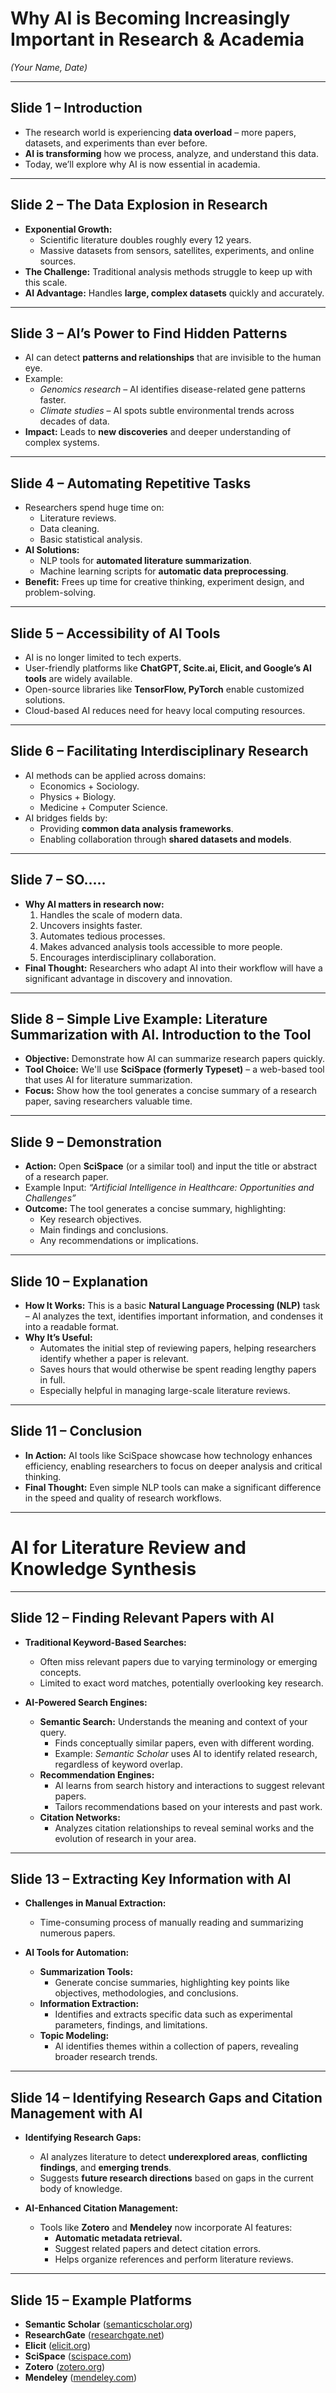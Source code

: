 # Why AI is Becoming Increasingly Important in Research & Academia
*(Your Name, Date)*

---

## Slide 1 – Introduction
- The research world is experiencing **data overload** – more papers, datasets, and experiments than ever before.  
- **AI is transforming** how we process, analyze, and understand this data.  
- Today, we’ll explore why AI is now essential in academia.  

---

## Slide 2 – The Data Explosion in Research
- **Exponential Growth:**  
  - Scientific literature doubles roughly every 12 years.  
  - Massive datasets from sensors, satellites, experiments, and online sources.  
- **The Challenge:** Traditional analysis methods struggle to keep up with this scale.  
- **AI Advantage:** Handles **large, complex datasets** quickly and accurately.  

---

## Slide 3 – AI’s Power to Find Hidden Patterns
- AI can detect **patterns and relationships** that are invisible to the human eye.  
- Example:  
  - *Genomics research* – AI identifies disease-related gene patterns faster.  
  - *Climate studies* – AI spots subtle environmental trends across decades of data.  
- **Impact:** Leads to **new discoveries** and deeper understanding of complex systems.  

---

## Slide 4 – Automating Repetitive Tasks
- Researchers spend huge time on:  
  - Literature reviews.  
  - Data cleaning.  
  - Basic statistical analysis.  
- **AI Solutions:**  
  - NLP tools for **automated literature summarization**.  
  - Machine learning scripts for **automatic data preprocessing**.  
- **Benefit:** Frees up time for creative thinking, experiment design, and problem-solving.  

---

## Slide 5 – Accessibility of AI Tools
- AI is no longer limited to tech experts.  
- User-friendly platforms like **ChatGPT, Scite.ai, Elicit, and Google’s AI tools** are widely available.  
- Open-source libraries like **TensorFlow, PyTorch** enable customized solutions.  
- Cloud-based AI reduces need for heavy local computing resources.  

---

## Slide 6 – Facilitating Interdisciplinary Research
- AI methods can be applied across domains:  
  - Economics + Sociology.  
  - Physics + Biology.  
  - Medicine + Computer Science.  
- AI bridges fields by:  
  - Providing **common data analysis frameworks**.  
  - Enabling collaboration through **shared datasets and models**.  

---

## Slide 7 – SO.....
- **Why AI matters in research now:**  
  1. Handles the scale of modern data.  
  2. Uncovers insights faster.  
  3. Automates tedious processes.  
  4. Makes advanced analysis tools accessible to more people.  
  5. Encourages interdisciplinary collaboration.  
- **Final Thought:** Researchers who adapt AI into their workflow will have a significant advantage in discovery and innovation. 

---

## Slide 8 – Simple Live Example: Literature Summarization with AI. Introduction to the Tool
- **Objective:** Demonstrate how AI can summarize research papers quickly.  
- **Tool Choice:** We'll use **SciSpace (formerly Typeset)** – a web-based tool that uses AI for literature summarization.  
- **Focus:** Show how the tool generates a concise summary of a research paper, saving researchers valuable time.

---

## Slide 9 – Demonstration
- **Action:** Open **SciSpace** (or a similar tool) and input the title or abstract of a research paper.  
- Example Input: *“Artificial Intelligence in Healthcare: Opportunities and Challenges”*  
- **Outcome:** The tool generates a concise summary, highlighting:  
  - Key research objectives.  
  - Main findings and conclusions.  
  - Any recommendations or implications.

---

## Slide 10 – Explanation
- **How It Works:** This is a basic **Natural Language Processing (NLP)** task – AI analyzes the text, identifies important information, and condenses it into a readable format.  
- **Why It’s Useful:**  
  - Automates the initial step of reviewing papers, helping researchers identify whether a paper is relevant.  
  - Saves hours that would otherwise be spent reading lengthy papers in full.  
  - Especially helpful in managing large-scale literature reviews.

---

## Slide 11 – Conclusion
- **In Action:** AI tools like SciSpace showcase how technology enhances efficiency, enabling researchers to focus on deeper analysis and critical thinking.
- **Final Thought:** Even simple NLP tools can make a significant difference in the speed and quality of research workflows.


---

# AI for Literature Review and Knowledge Synthesis

---

## Slide 12 – Finding Relevant Papers with AI

- **Traditional Keyword-Based Searches:**  
  - Often miss relevant papers due to varying terminology or emerging concepts.  
  - Limited to exact word matches, potentially overlooking key research.

- **AI-Powered Search Engines:**  
  - **Semantic Search:** Understands the meaning and context of your query.  
    - Finds conceptually similar papers, even with different wording.  
    - Example: *Semantic Scholar* uses AI to identify related research, regardless of keyword overlap.  
  - **Recommendation Engines:**  
    - AI learns from search history and interactions to suggest relevant papers.  
    - Tailors recommendations based on your interests and past work.  
  - **Citation Networks:**  
    - Analyzes citation relationships to reveal seminal works and the evolution of research in your area.

---

## Slide 13 – Extracting Key Information with AI

- **Challenges in Manual Extraction:**  
  - Time-consuming process of manually reading and summarizing numerous papers.

- **AI Tools for Automation:**  
  - **Summarization Tools:**  
    - Generate concise summaries, highlighting key points like objectives, methodologies, and conclusions.  
  - **Information Extraction:**  
    - Identifies and extracts specific data such as experimental parameters, findings, and limitations.  
  - **Topic Modeling:**  
    - AI identifies themes within a collection of papers, revealing broader research trends.

---

## Slide 14 – Identifying Research Gaps and Citation Management with AI

- **Identifying Research Gaps:**  
  - AI analyzes literature to detect **underexplored areas**, **conflicting findings**, and **emerging trends**.  
  - Suggests **future research directions** based on gaps in the current body of knowledge.

- **AI-Enhanced Citation Management:**  
  - Tools like **Zotero** and **Mendeley** now incorporate AI features:  
    - **Automatic metadata retrieval.**  
    - Suggest related papers and detect citation errors.  
    - Helps organize references and perform literature reviews.

---

## Slide 15 – Example Platforms

- **Semantic Scholar** ([semanticscholar.org](https://semanticscholar.org))  
- **ResearchGate** ([researchgate.net](https://www.researchgate.net))  
- **Elicit** ([elicit.org](https://elicit.org))  
- **SciSpace** ([scispace.com](https://www.scispace.com))  
- **Zotero** ([zotero.org](https://www.zotero.org))  
- **Mendeley** ([mendeley.com](https://www.mendeley.com))



